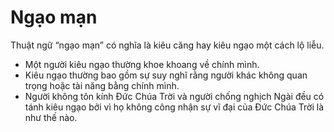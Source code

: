 # Ngạo mạn

Thuật ngữ “ngạo mạn” có nghĩa là kiêu căng hay kiêu ngạo một cách lộ liễu.
- Một người kiêu ngạo thường khoe khoang về chính mình.
- Kiêu ngạo thường bao gồm sự suy nghĩ rằng người khác không quan trọng hoặc tài năng bằng chính mình.
- Người không tôn kính Đức Chúa Trời và người chống nghịch Ngài đều có tánh kiêu ngạo bởi vì họ không công nhận sự vĩ đại của Đức Chúa Trời là như thế nào.


